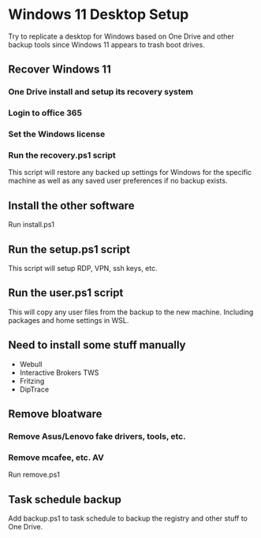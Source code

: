 # Windows 11 Desktop Setup

Try to replicate a desktop for Windows based on One Drive and other backup tools since Windows 11 appears to trash boot drives.

## Recover Windows 11

### One Drive install and setup its recovery system

### Login to office 365

### Set the Windows license

### Run the recovery.ps1 script

This script will restore any backed up settings for Windows for the specific machine as well as any saved user preferences if no backup exists.

## Install the other software

Run install.ps1

## Run the setup.ps1 script

This script will setup RDP, VPN, ssh keys, etc.

## Run the user.ps1 script

This will copy any user files from the backup to the new machine.  Including packages and home settings in WSL.

## Need to install some stuff manually

- Webull
- Interactive Brokers TWS
- Fritzing
- DipTrace

## Remove bloatware

### Remove Asus/Lenovo fake drivers, tools, etc.

### Remove mcafee, etc. AV

Run remove.ps1

## Task schedule backup

Add backup.ps1 to task schedule to backup the registry and other stuff to One Drive.

